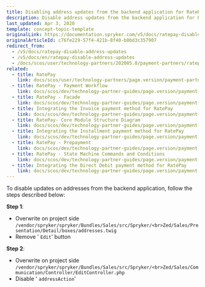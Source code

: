 ```yaml
---
title: Disabling address updates from the backend application for RatePay
description: Disable address updates from the backend application for Ratepay.
last_updated: Apr 3, 2020
template: concept-topic-template
originalLink: https://documentation.spryker.com/v5/docs/ratepay-disable-address-updates
originalArticleId: c76fe229-57f4-421b-8f40-b0bd3c357907
redirect_from:
  - /v5/docs/ratepay-disable-address-updates
  - /v5/docs/en/ratepay-disable-address-updates
  - /docs/scos/user/technology-partners/202005.0/payment-partners/ratepay/technical-details-and-howtos/ratepay-how-to-disable-address-updates-from-the-backend-application.html
related:
  - title: RatePay
    link: docs/scos/user/technology-partners/page.version/payment-partners/ratepay.html
  - title: RatePay - Payment Workflow
    link: docs/scos/dev/technology-partner-guides/page.version/payment-partners/ratepay/technical-details-and-howtos/ratepay-payment-workflow.html
  - title: RatePay - Facade
    link: docs/scos/dev/technology-partner-guides/page.version/payment-partners/ratepay/technical-details-and-howtos/ratepay-facade.html
  - title: Integrating the Invoice payment method for RatePay
    link: docs/scos/dev/technology-partner-guides/page.version/payment-partners/ratepay/integrating-payment-methods-for-ratepay/ratepay-invoice.html
  - title: RatePay- Core Module Structure Diagram
    link: docs/scos/dev/technology-partner-guides/page.version/payment-partners/ratepay/ratepay-core-module-structure-diagram.html
  - title: Integrating the Installment payment method for RatePay
    link: docs/scos/dev/technology-partner-guides/page.version/payment-partners/ratepay/integrating-payment-methods-for-ratepay/ratepay-installment.html
  - title: RatePay - Prepayment
    link: docs/scos/dev/technology-partner-guides/page.version/payment-partners/ratepay/integrating-payment-methods-for-ratepay/ratepay-prepayment.html
  - title: RatePay - State Machine Commands and Conditions
    link: docs/scos/dev/technology-partner-guides/page.version/payment-partners/ratepay/technical-details-and-howtos/ratepay-state-machine-commands-and-conditions.html
  - title: Integrating the Direct Debit payment method for RatePay
    link: docs/scos/dev/technology-partner-guides/page.version/payment-partners/ratepay/integrating-payment-methods-for-ratepay/ratepay-direct-debit.html
---
```


To disable updates on addresses from the backend application, follow the steps described below:

**Step 1**:

* Overwrite on project side
`/vendor/spryker/spryker/Bundles/Sales/src/Spryker/<br>Zed/Sales/Presentation/Detail/boxes/addresses.twig`
* Remove ' `Edit`' button

**Step 2**:

* Overwrite on project side
`/vendor/spryker/spryker/Bundles/Sales/src/Spryker/<br>Zed/Sales/Communication/Controller/EditController.php`
* Disable ' `addressAction`'
